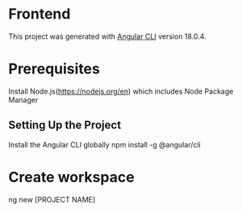 # Frontend

This project was generated with [Angular CLI](https://github.com/angular/angular-cli) version 18.0.4.
# Prerequisites
Install Node.js(https://nodejs.org/en) which includes Node Package Manager

## Setting Up the Project
Install the Angular CLI globally
npm install -g @angular/cli

# Create workspace
ng new [PROJECT NAME]


